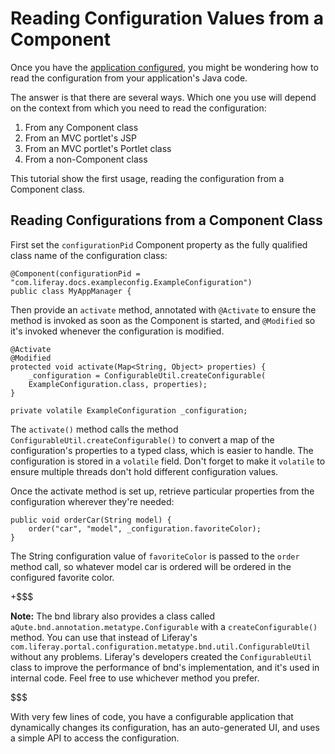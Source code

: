 # Reading Configuration Values from a Component

Once you have the [application configured](LINK), you might be wondering how to
read the configuration from your application's Java code.

The answer is that there are several ways. Which one you use will depend on the
context from which you need to read the configuration:

1. From any Component class
1. From an MVC portlet's JSP
2. From an MVC portlet's Portlet class
3. From a non-Component class

This tutorial show the first usage, reading the configuration from a Component
class.

## Reading Configurations from a Component Class

First set the `configurationPid` Component property as the fully qualified class
name of the configuration class:

    @Component(configurationPid = "com.liferay.docs.exampleconfig.ExampleConfiguration")
    public class MyAppManager {

Then provide an `activate` method, annotated with `@Activate` to ensure the
method is invoked as soon as the Component is started, and `@Modified` so it's
invoked whenever the configuration is modified.

    @Activate
    @Modified
    protected void activate(Map<String, Object> properties) {
        _configuration = ConfigurableUtil.createConfigurable(
        ExampleConfiguration.class, properties);
    }

    private volatile ExampleConfiguration _configuration;

The `activate()` method calls the method `ConfigurableUtil.createConfigurable()`
to convert a map of the configuration's properties to a typed class, which is
easier to handle. The configuration is stored in a `volatile` field. Don't
forget to make it `volatile` to ensure multiple threads don't hold different
configuration values.

Once the activate method is set up, retrieve particular properties from the
configuration wherever they're needed:

    public void orderCar(String model) {
        order("car", "model", _configuration.favoriteColor);
    }

The String configuration value of `favoriteColor` is passed to the `order`
method call, so whatever model car is ordered will be ordered in the configured
favorite color.

+$$$

**Note:** The bnd library also provides a class called
`aQute.bnd.annotation.metatype.Configurable` with a `createConfigurable()`
method. You can use that instead of Liferay's
`com.liferay.portal.configuration.metatype.bnd.util.ConfigurableUtil` without
any problems. Liferay's developers created the `ConfigurableUtil` class to
improve the performance of bnd's implementation, and it's used in internal code.
Feel free to use whichever method you prefer. 

$$$

With very few lines of code, you have a configurable application that
dynamically changes its configuration, has an auto-generated UI, and uses a
simple API to access the configuration.
